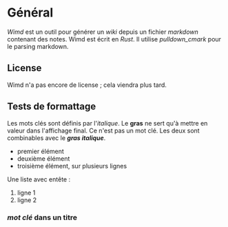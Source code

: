 # Général #

*Wimd* est un outil pour générer un *wiki* depuis un fichier *markdown* contenant des notes.
Wimd est écrit en *Rust*. Il utilise *pulldown_cmark* pour le parsing markdown.

## License ##
Wimd n'a pas encore de license ; cela viendra plus tard.

## Tests de formattage ##
Les mots clés sont définis par l'*italique*.
Le **gras** ne sert qu'à mettre en valeur dans l'affichage final. Ce n'est pas un mot clé.
Les deux sont combinables avec le ***gras italique***.

- premier élément
- deuxième élément
- troisième élément,
sur plusieurs lignes

Une liste avec entête :
1. ligne 1
2. ligne 2

### *mot clé* dans un titre ###
